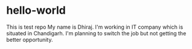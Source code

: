 # hello-world
This is test repo
My name is Dhiraj. I'm working in IT company which is situated in Chandigarh. I'm planning to switch the job but not getting the better opportunity.
